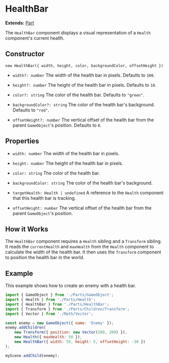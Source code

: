 # HealthBar

**Extends:** [Part](./Part.md)

The `HealthBar` component displays a visual representation of a `Health` component's current health.

## Constructor

`new HealthBar({ width, height, color, backgroundColor, offsetHeight })`

-   `width?: number`
    The width of the health bar in pixels. Defaults to `100`.

-   `height?: number`
    The height of the health bar in pixels. Defaults to `10`.

-   `color?: string`
    The color of the health bar. Defaults to `"green"`.

-   `backgroundColor?: string`
    The color of the health bar's background. Defaults to `"red"`.

-   `offsetHeight?: number`
    The vertical offset of the health bar from the parent `GameObject`'s position. Defaults to `0`.

## Properties

-   `width: number`
    The width of the health bar in pixels.

-   `height: number`
    The height of the health bar in pixels.

-   `color: string`
    The color of the health bar.

-   `backgroundColor: string`
    The color of the health bar's background.

-   `targetHealth: Health | undefined`
    A reference to the `Health` component that this health bar is tracking.

-   `offsetHeight: number`
    The vertical offset of the health bar from the parent `GameObject`'s position.

## How it Works

The `HealthBar` component requires a `Health` sibling and a `Transform` sibling. It reads the `currentHealth` and `maxHealth` from the `Health` component to calculate the width of the health bar. It then uses the `Transform` component to position the health bar in the world.

## Example

This example shows how to create an enemy with a health bar.

```javascript
import { GameObject } from './Parts/GameObject';
import { Health } from './Parts/Health';
import { HealthBar } from './Parts/HealthBar';
import { Transform } from './Parts/Children/Transform';
import { Vector } from './Math/Vector';

const enemy = new GameObject({ name: 'Enemy' });
enemy.addChildren(
    new Transform({ position: new Vector(200, 200) }),
    new Health({ maxHealth: 50 }),
    new HealthBar({ width: 50, height: 5, offsetHeight: -30 })
);

myScene.addChild(enemy);
```